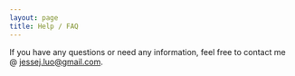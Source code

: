 ```yaml
---
layout: page
title: Help / FAQ
---
```


If you have any questions or need any information, feel free to contact me @ jessej.luo@gmail.com.
